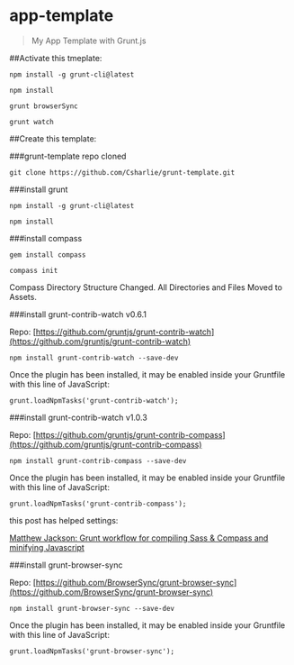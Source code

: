 # app-template
> My App Template with Grunt.js

##Activate this tmeplate:

```shell
npm install -g grunt-cli@latest
```

```shell
npm install
```

```shell
grunt browserSync
```

```shell
grunt watch
```

##Create this template:

###grunt-template repo cloned

```shell
git clone https://github.com/Csharlie/grunt-template.git
```

###install grunt

```shell
npm install -g grunt-cli@latest
```

```shell
npm install
```

###install compass

```shell
gem install compass
```

```shell
compass init
```

Compass Directory Structure Changed. All Directories and Files Moved to Assets.

###install grunt-contrib-watch v0.6.1

Repo: [https://github.com/gruntjs/grunt-contrib-watch](https://github.com/gruntjs/grunt-contrib-watch)

```shell
npm install grunt-contrib-watch --save-dev
```

Once the plugin has been installed, it may be enabled inside your Gruntfile with this line of JavaScript:

```shell
grunt.loadNpmTasks('grunt-contrib-watch');
```

###install grunt-contrib-watch v1.0.3

Repo: [https://github.com/gruntjs/grunt-contrib-compass](https://github.com/gruntjs/grunt-contrib-compass)

```shell
npm install grunt-contrib-compass --save-dev
```

Once the plugin has been installed, it may be enabled inside your Gruntfile with this line of JavaScript:

```shell
grunt.loadNpmTasks('grunt-contrib-compass');
```

this post has helped settings:

[Matthew Jackson: Grunt workflow for compiling Sass & Compass and minifying Javascript](http://matthew-jackson.com/notes/development/grunt-workflow-for-sass-compass-and-js/)

###install grunt-browser-sync

Repo: [https://github.com/BrowserSync/grunt-browser-sync](https://github.com/BrowserSync/grunt-browser-sync)

```shell
npm install grunt-browser-sync --save-dev
```

Once the plugin has been installed, it may be enabled inside your Gruntfile with this line of JavaScript:

```shell
grunt.loadNpmTasks('grunt-browser-sync');
```